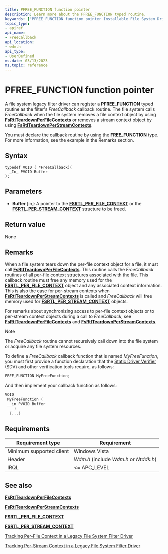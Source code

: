 ```yaml
---
title: PFREE_FUNCTION function pointer
description: Learn more about the PFREE_FUNCTION typed routine.
keywords: ["PFREE_FUNCTION function pointer Installable File System Drivers"]
topic_type:
- apiref
api_name:
- FreeCallback
api_location:
- wdm.h
api_type:
- UserDefined
ms.date: 03/13/2023
ms.topic: reference
---
```


# PFREE_FUNCTION function pointer

A file system legacy filter driver can register a **PFREE_FUNCTION** typed routine as the filter's *FreeCallback* callback routine. The file system calls *FreeCallback* when the file system removes a file context object by using [**FsRtlTeardownPerFileContexts**](/windows-hardware/drivers/ddi/ntifs/nf-ntifs-fsrtlteardownperfilecontexts) or removes a stream context object by using [**FsRtlTeardownPerStreamContexts**](/windows-hardware/drivers/ddi/ntifs/nf-ntifs-fsrtlteardownperstreamcontexts).

You must declare the callback routine by using the **FREE_FUNCTION** type. For more information, see the example in the Remarks section.

## Syntax

```ManagedCPlusPlus
typedef VOID ( *FreeCallback)(
  _In_ PVOID Buffer
);
```

## Parameters

- **Buffer** [in]: A pointer to the [**FSRTL_PER_FILE_CONTEXT**](/windows-hardware/drivers/ddi/ntifs/ns-ntifs-_fsrtl_per_file_context) or the [**FSRTL_PER_STREAM_CONTEXT**](/windows-hardware/drivers/ddi/ntifs/ns-ntifs-_fsrtl_per_stream_context) structure to be freed.

## Return value

None

## Remarks

When a file system tears down the per-file context object for a file, it must call [**FsRtlTeardownPerFileContexts**](/windows-hardware/drivers/ddi/ntifs/nf-ntifs-fsrtlteardownperfilecontexts). This routine calls the *FreeCallback* routines of all per-file context structures associated with the file. This callback routine must free any memory used for the [**FSRTL_PER_FILE_CONTEXT**](/windows-hardware/drivers/ddi/ntifs/ns-ntifs-_fsrtl_per_file_context) object and any associated context information. This is also the case for per-stream contexts when [**FsRtlTeardownPerStreamContexts**](/windows-hardware/drivers/ddi/ntifs/nf-ntifs-fsrtlteardownperstreamcontexts) is called and *FreeCallback* will free memory used for [**FSRTL_PER_STREAM_CONTEXT**](/windows-hardware/drivers/ddi/ntifs/ns-ntifs-_fsrtl_per_stream_context) objects.

For remarks about synchronizing access to per-file context objects or to per-stream context objects during a call to *FreeCallback*, see [**FsRtlTeardownPerFileContexts**](/windows-hardware/drivers/ddi/ntifs/nf-ntifs-fsrtlteardownperfilecontexts) and [**FsRtlTeardownPerStreamContexts**](/windows-hardware/drivers/ddi/ntifs/nf-ntifs-fsrtlteardownperstreamcontexts).

> [!NOTE]
> The *FreeCallback* routine cannot recursively call down into the file system or acquire any file system resources.

To define a *FreeCallback* callback function that is named *MyFreeFunction*, you must first provide a function declaration that the [Static Driver Verifier](../devtest/static-driver-verifier.md) (SDV) and other verification tools require, as follows:

```cpp
FREE_FUNCTION MyFreeFunction;
```

And then implement your callback function as follows:

```cpp
VOID
 MyFreeFunction (
 __in PVOID Buffer
    )
  {...}
```

## Requirements

| Requirement type | Requirement |
| ---------------- | ----------- |
| Minimum supported client | Windows Vista |
| Header                   | *Wdm.h* (include *Wdm.h* or *Ntddk.h*) |
| IRQL                     | <= APC_LEVEL |

## See also

[**FsRtlTeardownPerFileContexts**](/windows-hardware/drivers/ddi/ntifs/nf-ntifs-fsrtlteardownperfilecontexts)

[**FsRtlTeardownPerStreamContexts**](/windows-hardware/drivers/ddi/ntifs/nf-ntifs-fsrtlteardownperstreamcontexts)

[**FSRTL_PER_FILE_CONTEXT**](/windows-hardware/drivers/ddi/ntifs/ns-ntifs-_fsrtl_per_file_context)

[**FSRTL_PER_STREAM_CONTEXT**](/windows-hardware/drivers/ddi/ntifs/ns-ntifs-_fsrtl_per_stream_context)

[Tracking Per-File Context in a Legacy File System Filter Driver](tracking-per-file-context-in-a-legacy-file-system-filter-driver.md)

[Tracking Per-Stream Context in a Legacy File System Filter Driver](file-streams--stream-contexts--and-per-stream-contexts.md)
